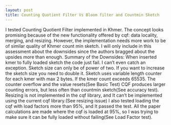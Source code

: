 ```yaml
---
layout: post
title: Counting Quotient Filter Vs Bloom filter and Countmin Sketch
---
```

I tested Counting Quotient Filter implemented in Khmer. The concept looks promising because of the new functionality offered by cqf: data locality, merging, and resizing. However, the implementation needs more work to be of similar quality of Khmer count min sketch. I will only include in this assessment about the downsides since the authors bragged about the upsides more than enough. 
Summary of the Downsides:
When inserted kmer to fully loaded sketch the code just fail. I can’t even catch an exception.
Sketch size can only be of power of two. If you want to increase the sketch size you need to double it.
Sketch uses variable length counter for each kmer with max 2 bytes. If the kmer count exceeds 65535. The counter overflow and the value resets(See Basic Test)
CQF produces larger counting errors, but less often than countmin sketch(See accuracy test).
Resizing is not implemented in the cqf library, and It can’t be implemented using the current cqf library.(See resizing issue)
I also tested loading the cqf with load factors more than 95%, and It passed the test. All the paper calculations are made where the cqf is loaded at 95%, so I was trying to make sure it can be fully loaded without failing(See Load Factor test).

